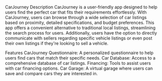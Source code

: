 CarJourney
Description
CarJourney is a user-friendly app designed to help users find the perfect car that fits their requirements effortlessly. With CarJourney, users can browse through a wide selection of car listings based on proximity, detailed specifications, and budget preferences. This app offers a convenient alternative to traditional local listings, streamlining the search process for users. Additionally, users have the option to directly communicate with sellers regarding specific vehicle listings or even post their own listings if they're looking to sell a vehicle.

Features
CarJourney Questionnaire: A personalized questionnaire to help users find cars that match their specific needs.
Car Database: Access to a comprehensive database of car listings.
Financing: Tools to assist users with car financing options.
Car Garage: A virtual garage where users can save and compare cars they are interested in.
